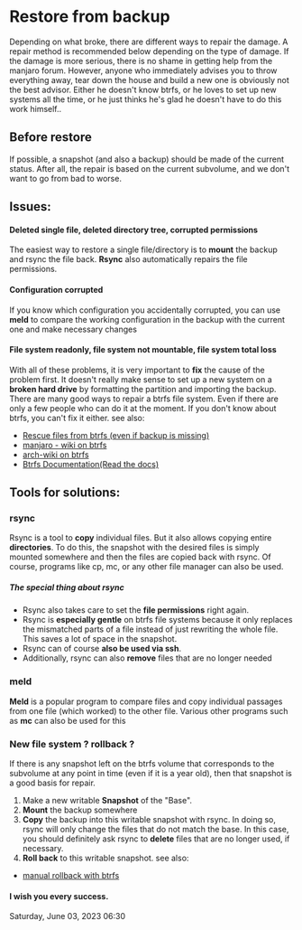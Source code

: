 # Restore from backup
Depending on what broke, there are different ways to repair the damage. A repair method is recommended below depending on the type of damage. If the damage is more serious, there is no shame in getting help from the manjaro forum.
However, anyone who immediately advises you to throw everything away, tear down the house and build a new one is obviously not the best advisor. Either he doesn't know btrfs, or he loves to set up new systems all the time, or he just thinks he's glad he doesn't have to do this work himself..
## Before restore
If possible, a snapshot (and also a backup) should be made of the current status. After all, the repair is based on the current subvolume, and we don't want to go from bad to worse.

## Issues:
#### Deleted single file, deleted directory tree, corrupted permissions
The easiest way to restore a single file/directory is to **mount** the backup and rsync the file back. **Rsync** also automatically repairs the file permissions.

#### Configuration corrupted
If you know which configuration you accidentally corrupted, you can use **meld** to compare the working configuration in the backup with the current one and make necessary changes

#### File system readonly, file system not mountable, file system total loss
With all of these problems, it is very important to **fix** the cause of the problem first. It doesn't really make sense to set up a new system on a **broken hard drive** by formatting the partition and importing the backup.
There are many good ways to repair a btrfs file system. Even if there are only a few people who can do it at the moment. If you don't know about btrfs, you can't fix it either.
see also:
* [Rescue files from btrfs (even if backup is missing)](https://forum.manjaro.org/t/how-to-rescue-data-from-a-damaged-btrfs-volume/79400)
* [manjaro - wiki on btrfs](https://wiki.manjaro.org/index.php/Btrfs)
* [arch-wiki on btrfs](https://wiki.archlinux.org/title/Btrfs)
* [Btrfs Documentation(Read the docs)](https://btrfs.readthedocs.io/en/latest/index.html)

## Tools for solutions:

### rsync
Rsync is a tool to **copy** individual files. But it also allows copying entire **directories**. To do this, the snapshot with the desired files is simply mounted somewhere and then the files are copied back with rsync.
Of course, programs like cp, mc, or any other file manager can also be used.

##### The special thing about rsync
* Rsync also takes care to set the **file permissions** right again.
* Rsync is **especially gentle** on btrfs file systems because it only replaces the mismatched parts of a file instead of just rewriting the whole file. This saves a lot of space in the snapshot.
* Rsync can of course **also be used via ssh**.
* Additionally, rsync can also **remove** files that are no longer needed

### meld
**Meld** is a popular program to compare files and copy individual passages from one file (which worked) to the other file. Various other programs such as **mc** can also be used for this

### New file system ? rollback ?
If there is any snapshot left on the btrfs volume that corresponds to the subvolume at any point in time (even if it is a year old), then that snapshot is a good basis for repair.
1. Make a new writable **Snapshot** of the "Base".
2. **Mount** the backup somewhere
3. **Copy** the backup into this writable snapshot with rsync.
In doing so, rsync will only change the files that do not match the base. In this case, you should definitely ask rsync to **delete** files that are no longer used, if necessary.
4. **Roll back** to this writable snapshot.
see also:
* [manual rollback with btrfs](https://forum.manjaro.org/t/howto-rollback-mit-btrfs-by-hand/80209/7)

#### I wish you every success.

Saturday, June 03, 2023 06:30